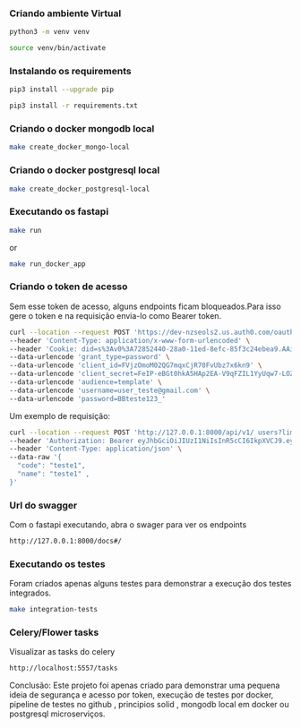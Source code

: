 
### Criando ambiente Virtual

```bash
python3 -m venv venv

source venv/bin/activate
```

### Instalando os requirements

``` bash
pip3 install --upgrade pip

pip3 install -r requirements.txt
```

### Criando o docker mongodb local

``` bash
make create_docker_mongo-local
```

### Criando o docker postgresql local

``` bash
make create_docker_postgresql-local
```

### Executando os fastapi

``` bash
make run
```

or

``` bash
make run_docker_app 
```

### Criando o token de acesso

Sem esse token de acesso, alguns endpoints ficam bloqueados.Para isso gere o token e na requisição envia-lo como Bearer token.

``` bash
curl --location --request POST 'https://dev-nzseols2.us.auth0.com/oauth/token' \
--header 'Content-Type: application/x-www-form-urlencoded' \
--header 'Cookie: did=s%3Av0%3A72852440-28a0-11ed-8efc-85f3c24ebea9.AAi6EY3OjlGSbBWx%2FYAUSuNfFpa4i5A9Y%2BH%2BsLqGtoI; did_compat=s%3Av0%3A72852440-28a0-11ed-8efc-85f3c24ebea9.AAi6EY3OjlGSbBWx%2FYAUSuNfFpa4i5A9Y%2BH%2BsLqGtoI' \
--data-urlencode 'grant_type=password' \
--data-urlencode 'client_id=FVjzOmoM02QG7mqxCjR70FvUbz7x6kn9' \
--data-urlencode 'client_secret=FeIP-eBGt0hkA5HAp2EA-V9qFZIL1YyUqw7-LOZsF_sgBPADRW_T82Gq3b65fBnO' \
--data-urlencode 'audience=template' \
--data-urlencode 'username=user_teste@gmail.com' \
--data-urlencode 'password=BBteste123_'
```

Um exemplo de requisição:

``` bash
curl --location --request POST 'http://127.0.0.1:8000/api/v1/ users?limit=0' \
--header 'Authorization: Bearer eyJhbGciOiJIUzI1NiIsInR5cCI6IkpXVCJ9.eyJzdWJqZWN0Ijp7ImNvZGUiOiJhZG1pbiIsImVtYWlsIjoibGVkaXp0ZXN0ZSJ9LCJ0eXBlIjoiYWNjZXNzIiwiZXhwIjoxNjU3NjMzODc0LCJpYXQiOjE2NTc2MzI5NzQsImp0aSI6Ijc1ODk3ZGRlLTBkMzItNDYwNy1hMGJiLTgxOGY5M2Y3MmQzNSJ9.GRJ2oLKr6LlQ8AMlTpN8B8Oa8-cEB-eCychmfstsz2s' \
--header 'Content-Type: application/json' \
--data-raw '{  
  "code": "teste1",
  "name": "teste1" , 
}'
```

### Url do swagger

Com o fastapi executando, abra o swager para ver os endpoints

``` bash
http://127.0.0.1:8000/docs#/
```

### Executando os testes

Foram criados apenas alguns testes para demonstrar a
execução dos testes integrados.

``` bash
make integration-tests 
```

### Celery/Flower tasks

Visualizar as tasks do celery

``` bash
http://localhost:5557/tasks
```

Conclusão:
Este projeto foi apenas criado para demonstrar uma pequena ideia de segurança e acesso por token, execução de testes por docker, pipeline
de testes no github , principios solid , mongodb local em docker ou postgresql microserviços.
